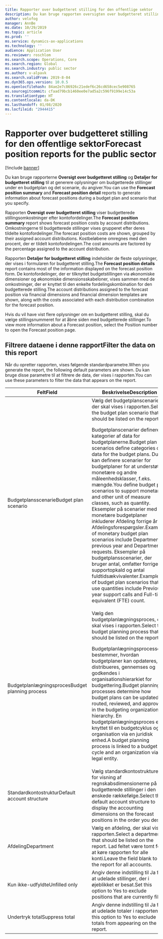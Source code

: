 ```yaml
---
title: Rapporter over budgetteret stilling for den offentlige sektor
description: Du kan bruge rapporten oversigten over budgetteret stilling og den detaljerede rapport over budgetteret stilling til at generere oplysninger om budgetterede stillinger under en budgetplan og det scenarie, du angiver.
author: velofog
manager: AnnBe
ms.date: 10/29/2019
ms.topic: article
ms.prod: ''
ms.service: dynamics-ax-applications
ms.technology: ''
audience: Application User
ms.reviewer: roschlom
ms.search.scope: Operations, Core
ms.search.region: Global
ms.search.industry: public sector
ms.author: v-alpavk
ms.search.validFrom: 2019-8-04
ms.dyn365.ops.version: 10.0.5
ms.openlocfilehash: 84ae2e7c86926c21edef6c26cd658cec5e908765
ms.sourcegitcommit: cfaad79bcb1460ee0e7ad5a2c596f9199e14c53a
ms.translationtype: HT
ms.contentlocale: da-DK
ms.lasthandoff: 01/08/2020
ms.locfileid: "2944415"
---
```

# <a name="forecast-position-reports-for-the-public-sector"></a><span data-ttu-id="8fe66-103">Rapporter over budgetteret stilling for den offentlige sektor</span><span class="sxs-lookup"><span data-stu-id="8fe66-103">Forecast position reports for the public sector</span></span>

[!include [banner](../includes/banner.md)]

<span data-ttu-id="8fe66-104">Du kan bruge rapporterne **Oversigt over budgetteret stilling** og **Detaljer for budgetteret stilling** til at generere oplysninger om budgetterede stillinger under en budgetplan og det scenarie, du angiver.</span><span class="sxs-lookup"><span data-stu-id="8fe66-104">You can use the **Forecast position summary** and **Forecast position detail** reports to generate information about forecast positions during a budget plan and scenario that you specify.</span></span>  

<span data-ttu-id="8fe66-105">Rapporten **Oversigt over budgetteret stilling** viser budgetterede stillingsomkostninger efter kontofordelinger.</span><span class="sxs-lookup"><span data-stu-id="8fe66-105">The **Forecast position summary** report shows forecast position costs by account distributions.</span></span> <span data-ttu-id="8fe66-106">Omkostningerne til budgetterede stillinger vises grupperet efter deres tildelte kontofordelinger.</span><span class="sxs-lookup"><span data-stu-id="8fe66-106">The forecast position costs are shown, grouped by their assigned account distributions.</span></span> <span data-ttu-id="8fe66-107">Kostbeløbene omregnes med den procent, der er tildelt kontofordelingen.</span><span class="sxs-lookup"><span data-stu-id="8fe66-107">The cost amounts are factored by the percentage assigned to the account distribution.</span></span> 

<span data-ttu-id="8fe66-108">Rapporten **Detaljer for budgetteret stilling** indeholder de fleste oplysninger, der vises i formularen for budgetteret stilling.</span><span class="sxs-lookup"><span data-stu-id="8fe66-108">The **Forecast position details** report contains most of the information displayed on the forecast position form.</span></span> <span data-ttu-id="8fe66-109">De kontofordelinger, der er tilknyttet budgetstillingen via økonomiske dimensioner og økonomiske dimensionsskabeloner, vises sammen med de omkostninger, der er knyttet til den enkelte fordelingskombination for den budgetterede stilling.</span><span class="sxs-lookup"><span data-stu-id="8fe66-109">The account distributions assigned to the forecast position via financial dimensions and financial dimension templates are shown, along with the costs associated with each distribution combination for the forecast position.</span></span> 

<span data-ttu-id="8fe66-110">Hvis du vil have vist flere oplysninger om en budgetteret stilling, skal du vælge stillingsnummeret for at åbne siden med budgetterede stillinger.</span><span class="sxs-lookup"><span data-stu-id="8fe66-110">To view more information about a Forecast position, select the Position number to open the Forecast position page.</span></span>

## <a name="filter-the-data-on-this-report"></a><span data-ttu-id="8fe66-111">Filtrere dataene i denne rapport</span><span class="sxs-lookup"><span data-stu-id="8fe66-111">Filter the data on this report</span></span>

<span data-ttu-id="8fe66-112">Når du opretter rapporten, vises følgende standardparametre.</span><span class="sxs-lookup"><span data-stu-id="8fe66-112">When you generate the report, the following default parameters are shown.</span></span>  <span data-ttu-id="8fe66-113">Du kan bruge disse parametre til at filtrere de data, der vises i rapporten.</span><span class="sxs-lookup"><span data-stu-id="8fe66-113">You can use these parameters to filter the data that appears on the report.</span></span>  

| <span data-ttu-id="8fe66-114">Felt</span><span class="sxs-lookup"><span data-stu-id="8fe66-114">Field</span></span> | <span data-ttu-id="8fe66-115">Beskrivelse</span><span class="sxs-lookup"><span data-stu-id="8fe66-115">Description</span></span> |
| --------- | ------- |
| <span data-ttu-id="8fe66-116">Budgetplansscenarie</span><span class="sxs-lookup"><span data-stu-id="8fe66-116">Budget plan scenario</span></span> | <span data-ttu-id="8fe66-117">Vælg det budgetplanscenarie, der skal vises i rapporten.</span><span class="sxs-lookup"><span data-stu-id="8fe66-117">Select the budget plan scenario that should be listed on the report.</span></span> <p> <span data-ttu-id="8fe66-118">Budgetplanscenarier definerer kategorier af data for budgetplanerne.</span><span class="sxs-lookup"><span data-stu-id="8fe66-118">Budget plan scenarios define categories of data for the budget plans.</span></span> <span data-ttu-id="8fe66-119">Du kan definere scenarier for budgetplaner for at understøtte monetære og andre måleenhedsklasser, f.eks. mængde.</span><span class="sxs-lookup"><span data-stu-id="8fe66-119">You define budget plan scenarios to support monetary and other unit of measure classes, such as quantity.</span></span> <span data-ttu-id="8fe66-120">Eksempler på scenarier med monetære budgetplaner inkluderer Afdeling forrige år og Afdelingsforespørgsler.</span><span class="sxs-lookup"><span data-stu-id="8fe66-120">Examples of monetary budget plan scenarios include Department previous year and Department requests.</span></span> <span data-ttu-id="8fe66-121">Eksempler på budgetplansscenarier, der bruger antal, omfatter forrige års supportopkald og antal fuldtidsækvivalenter.</span><span class="sxs-lookup"><span data-stu-id="8fe66-121">Examples of budget plan scenarios that use quantities include Previous year support calls and Full-time equivalent (FTE) count.</span></span> </p>  |
| <span data-ttu-id="8fe66-122">Budgetplanlægningsproces</span><span class="sxs-lookup"><span data-stu-id="8fe66-122">Budget planning process</span></span> | <span data-ttu-id="8fe66-123">Vælg den budgetplanlægningsproces, der skal vises i rapporten.</span><span class="sxs-lookup"><span data-stu-id="8fe66-123">Select the budget planning process that should be listed on the report.</span></span><p> <span data-ttu-id="8fe66-124">Budgetplanlægningsprocesser bestemmer, hvordan budgetplaner kan opdateres, distribueres, gennemses og godkendes i organisationshierarkiet for budgettering.</span><span class="sxs-lookup"><span data-stu-id="8fe66-124">Budget planning processes determine how budget plans can be updated, routed, reviewed, and approved in the budgeting organization hierarchy.</span></span> <span data-ttu-id="8fe66-125">En budgetplanlægningsproces er knyttet til en budgetcyklus og en organisation via en juridisk enhed.</span><span class="sxs-lookup"><span data-stu-id="8fe66-125">A budget planning process is linked to a budget cycle and an organization via a legal entity.</span></span> </p> |
| <span data-ttu-id="8fe66-126">Standardkontostruktur</span><span class="sxs-lookup"><span data-stu-id="8fe66-126">Default account structure</span></span> | <span data-ttu-id="8fe66-127">Vælg standardkontostrukturen for visning af regnskabsdimensionerne på de budgetterede stillinger i den ønskede rækkefølge.</span><span class="sxs-lookup"><span data-stu-id="8fe66-127">Select the default account structure to display the accounting dimensions on the forecast positions in the order you desire.</span></span>|
| <span data-ttu-id="8fe66-128">Afdeling</span><span class="sxs-lookup"><span data-stu-id="8fe66-128">Department</span></span> | <span data-ttu-id="8fe66-129">Vælg en afdeling, der skal vises i rapporten.</span><span class="sxs-lookup"><span data-stu-id="8fe66-129">Select a department that should be listed on the report.</span></span> <span data-ttu-id="8fe66-130">Lad feltet være tomt for at køre rapporten for alle konti.</span><span class="sxs-lookup"><span data-stu-id="8fe66-130">Leave the field blank to run the report for all accounts.</span></span> |
| <span data-ttu-id="8fe66-131">Kun ikke-udfyldte</span><span class="sxs-lookup"><span data-stu-id="8fe66-131">Unfilled only</span></span> | <span data-ttu-id="8fe66-132">Angiv denne indstilling til Ja for at udelade stillinger, der i øjeblikket er besat.</span><span class="sxs-lookup"><span data-stu-id="8fe66-132">Set this option to Yes to exclude positions that are currently filled.</span></span> |
| <span data-ttu-id="8fe66-133">Undertryk total</span><span class="sxs-lookup"><span data-stu-id="8fe66-133">Suppress total</span></span> | <span data-ttu-id="8fe66-134">Angiv denne indstilling til Ja for at udelade totaler i rapporten.</span><span class="sxs-lookup"><span data-stu-id="8fe66-134">Set this option to Yes to exclude totals from appearing on the report.</span></span> |

